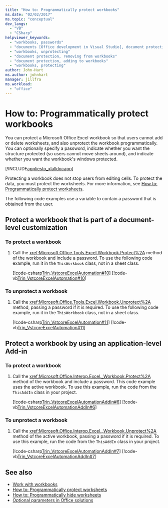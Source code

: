 ```yaml
---
title: "How to: Programmatically protect workbooks"
ms.date: "02/02/2017"
ms.topic: "conceptual"
dev_langs:
  - "VB"
  - "CSharp"
helpviewer_keywords:
  - "workbooks, passwords"
  - "documents [Office development in Visual Studio], document protection"
  - "workbooks, unprotecting"
  - "document protection, removing from workbooks"
  - "document protection, adding to workbooks"
  - "workbooks, protecting"
author: John-Hart
ms.author: johnhart
manager: jillfra
ms.workload:
  - "office"
---
```

# How to: Programmatically protect workbooks
  You can protect a Microsoft Office Excel workbook so that users cannot add or delete worksheets, and also unprotect the workbook programmatically. You can optionally specify a password, indicate whether you want the structure protected (so users cannot move sheets around), and indicate whether you want the workbook's windows protected.

 [!INCLUDE[appliesto_xlalldocapp](../vsto/includes/appliesto-xlalldocapp-md.md)]

 Protecting a workbook does not stop users from editing cells. To protect the data, you must protect the worksheets. For more information, see [How to: Programmatically protect worksheets](../vsto/how-to-programmatically-protect-worksheets.md).

 The following code examples use a variable to contain a password that is obtained from the user.

## Protect a workbook that is part of a document-level customization

### To protect a workbook

1.  Call the <xref:Microsoft.Office.Tools.Excel.Workbook.Protect%2A> method of the workbook and include a password. To use the following code example, run it in the `ThisWorkbook` class, not in a sheet class.

     [!code-csharp[Trin_VstcoreExcelAutomation#10](../vsto/codesnippet/CSharp/Trin_VstcoreExcelAutomationCS/ThisWorkbook.cs#10)]
     [!code-vb[Trin_VstcoreExcelAutomation#10](../vsto/codesnippet/VisualBasic/Trin_VstcoreExcelAutomation/ThisWorkbook.vb#10)]

### To unprotect a workbook

1.  Call the <xref:Microsoft.Office.Tools.Excel.Workbook.Unprotect%2A> method, passing a password if it is required. To use the following code example, run it in the `ThisWorkbook` class, not in a sheet class.

     [!code-csharp[Trin_VstcoreExcelAutomation#11](../vsto/codesnippet/CSharp/Trin_VstcoreExcelAutomationCS/ThisWorkbook.cs#11)]
     [!code-vb[Trin_VstcoreExcelAutomation#11](../vsto/codesnippet/VisualBasic/Trin_VstcoreExcelAutomation/ThisWorkbook.vb#11)]

## Protect a workbook by using an application-level Add-in

### To protect a workbook

1.  Call the <xref:Microsoft.Office.Interop.Excel._Workbook.Protect%2A> method of the workbook and include a password. This code example uses the active workbook. To use this example, run the code from the `ThisAddIn` class in your project.

     [!code-csharp[Trin_VstcoreExcelAutomationAddIn#6](../vsto/codesnippet/CSharp/trin_vstcoreexcelautomationaddin/ThisAddIn.cs#6)]
     [!code-vb[Trin_VstcoreExcelAutomationAddIn#6](../vsto/codesnippet/VisualBasic/trin_vstcoreexcelautomationaddin/ThisAddIn.vb#6)]

### To unprotect a workbook

1.  Call the <xref:Microsoft.Office.Interop.Excel._Workbook.Unprotect%2A> method of the active workbook, passing a password if it is required. To use this example, run the code from the `ThisAddIn` class in your project.

     [!code-csharp[Trin_VstcoreExcelAutomationAddIn#7](../vsto/codesnippet/CSharp/trin_vstcoreexcelautomationaddin/ThisAddIn.cs#7)]
     [!code-vb[Trin_VstcoreExcelAutomationAddIn#7](../vsto/codesnippet/VisualBasic/trin_vstcoreexcelautomationaddin/ThisAddIn.vb#7)]

## See also
- [Work with workbooks](../vsto/working-with-workbooks.md)
- [How to: Programmatically protect worksheets](../vsto/how-to-programmatically-protect-worksheets.md)
- [How to: Programmatically hide worksheets](../vsto/how-to-programmatically-hide-worksheets.md)
- [Optional parameters in Office solutions](../vsto/optional-parameters-in-office-solutions.md)

